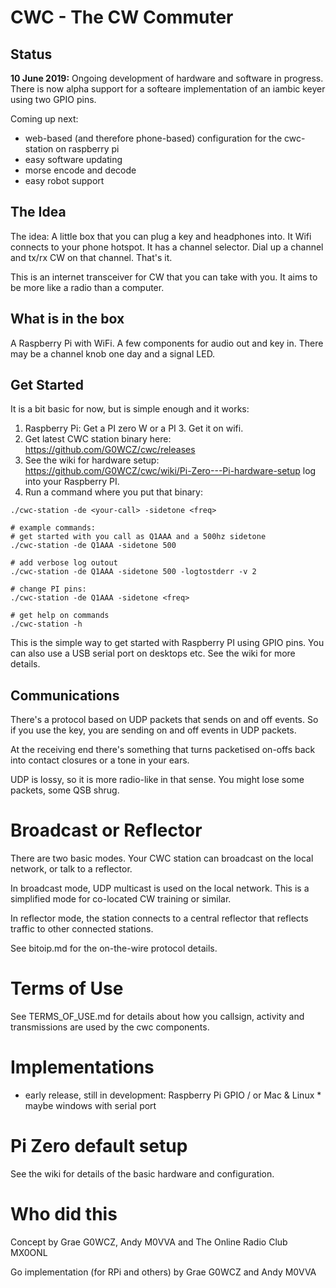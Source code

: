 # CWC - The CW Commuter

## Status

**10 June 2019:**
Ongoing development of hardware and software in progress. There is now alpha support for a softeare implementation of an iambic keyer using
two GPIO pins.

Coming up next: 
* web-based (and therefore phone-based) configuration for the cwc-station on raspberry pi
* easy software updating
* morse encode and decode
* easy robot support

## The Idea

The idea:  A little box that you can plug a key and headphones into.  It Wifi connects to your phone 
hotspot.  It has a channel selector.   Dial up a channel and tx/rx CW on that channel. That's it.    

This is an internet transceiver for CW that you can take with you.  It aims to be more like a radio than a computer. 

## What is in the box
A Raspberry Pi with WiFi.  A few components for audio out and key in.
There may be a channel knob one day and a signal LED.

## Get Started
It is a bit basic for now, but is simple enough and it works:
1. Raspberry Pi:  Get a PI zero W or a PI 3.  Get it on wifi.  
1. Get latest CWC station binary here: https://github.com/G0WCZ/cwc/releases
1. See the wiki for hardware setup: https://github.com/G0WCZ/cwc/wiki/Pi-Zero---Pi-hardware-setup
log into your Raspberry PI.
1. Run a command where you put that binary:
```
./cwc-station -de <your-call> -sidetone <freq>

# example commands:
# get started with you call as Q1AAA and a 500hz sidetone
./cwc-station -de Q1AAA -sidetone 500

# add verbose log outout
./cwc-station -de Q1AAA -sidetone 500 -logtostderr -v 2

# change PI pins:
./cwc-station -de Q1AAA -sidetone <freq>

# get help on commands
./cwc-station -h
```

This is the simple way to get started with Raspberry PI using GPIO pins.
You can also use a USB serial port on desktops etc.  See the wiki for more details.


## Communications

There's a protocol based on UDP packets that sends on and off events.
So if you use the key, you are sending on and off events in UDP packets.

At the receiving end there's something that turns packetised on-offs back into contact closures or a tone in your ears.  

UDP is lossy, so it is more radio-like in that sense.    You might lose some packets,  some QSB shrug.

# Broadcast or Reflector
There are two basic modes.  Your CWC station can broadcast on the local network, or talk to a reflector.

In broadcast mode, UDP multicast is used on the local network.  This is a simplified mode for co-located CW training
or similar.

In reflector mode, the station connects to a central reflector that reflects traffic to other connected stations.

See bitoip.md for the on-the-wire protocol details.

# Terms of Use
See TERMS_OF_USE.md for details about how you callsign, activity and transmissions are used
by the cwc components.

# Implementations

* early release, still in development: Raspberry Pi GPIO / or Mac & Linux * maybe windows with serial port

# Pi Zero default setup

See the wiki for details of the basic hardware and configuration.

# Who did this
Concept by Grae G0WCZ, Andy M0VVA and The Online Radio Club MX0ONL

Go implementation (for RPi and others) by Grae G0WCZ and Andy M0VVA
